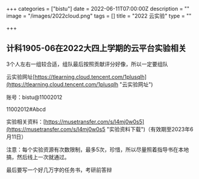 +++
categories = ["bistu"]
date = 2022-06-11T07:00:00Z
description = ""
image = "/images/2022cloud.png"
tags = []
title = "2022 云实验"
type = ""

+++

## 计科1905-06在2022大四上学期的云平台实验相关

3个人左右一组较合适，组队最后按照贡献评分好像，所以一定要组队

云实验网址[https://tlearning.cloud.tencent.com/1plusqlh](https://tlearning.cloud.tencent.com/1plusqlh "云实验网址")

账号：bistu@11002012 

11002012#Abcd

实验相关资料：[https://musetransfer.com/s/l4mj0w0s5](https://musetransfer.com/s/l4mj0w0s5 "实验资料下载")（有效期至2023年6月11日）

注意：每个实验资源有次数限制，最多5次，珍惜，所以尽量照着指导书在本地搞，然后线上一次就通过。

最后要写一个好几万字的任务书，考研前答辩